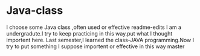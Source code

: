 # Java-class
I choose some Java class ,often used or effective
readme-edits
I am a undergradute.I try to keep practicing in this way.put what I thought importent here.
Last semester,I learned the class-JAVA programming.Now I try to put something I suppose importent or effective in this way
master
